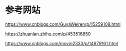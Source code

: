 # 参考网站

<https://www.cnblogs.com/GuyaWeiren/p/15259108.html>

<https://zhuanlan.zhihu.com/p/453516850>

<https://www.cnblogs.com/movin2333/p/14879161.html>
